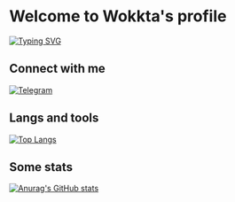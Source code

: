 #  Welcome to Wokkta's profile
[![Typing SVG](https://readme-typing-svg.demolab.com?font=Fira+Code&pause=1000&color=F7F247&background=FFFFFF00&width=435&lines=20+y.o.+react+developer;student+of+MISIS)](https://git.io/typing-svg)

##  Connect with me
[![Telegram](https://img.shields.io/badge/Telegram-2CA5E0?style=for-the-badge&logo=telegram&logoColor=white)](https://t.me/codeforcebetter)
##  Langs and tools

[![Top Langs](https://github-readme-stats.vercel.app/api/top-langs/?username=Wokkta)](https://github.com/anuraghazra/github-readme-stats)

##  Some stats


[![Anurag's GitHub stats](https://github-readme-stats.vercel.app/api?username=Wokkta)](https://github.com/anuraghazra/github-readme-stats)

